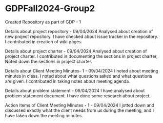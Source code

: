 # GDPFall2024-Group2
Created Repository as part of GDP - 1

Details about project repository - 09/04/2024
Analysed about creation of new project repository. I have checked about issue tracker in the repository. I contributed in creation of wiki pages.

Details about project charter - 09/04/2024
Analysed about creation of  project charter. I contributed in documenting the sections in project charter, Noted down the sections in project charter.

Details about Client Meeting Minutes- 1  - 09/04/2024
I noted about meeting minutes in class. I noted about what questions asked and what questions are given. I contributed in taking notes about meeting agenda.

Details about problem statement - 09/04/2024
I have analysed about problem statement document. I have done some research about project. 

Action Items of Client Meeting Minutes - 1  - 09/04/2024
I jotted down and discussed exactly what the client needs from us during the meeting, and I have taken down the meeting minutes.


